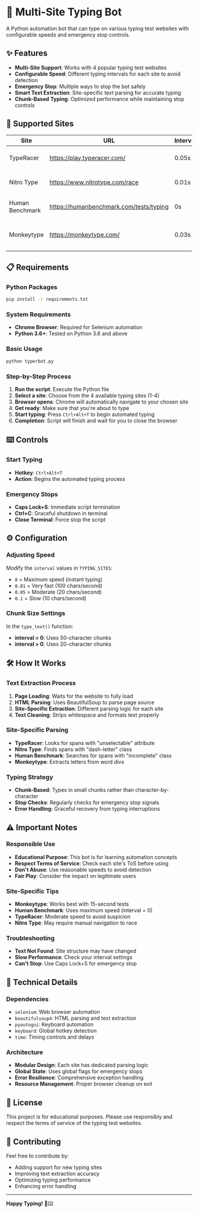 # 🤖 Multi-Site Typing Bot

A Python automation bot that can type on various typing test websites with configurable speeds and emergency stop controls.

## ✨ Features

- **Multi-Site Support**: Works with 4 popular typing test websites
- **Configurable Speed**: Different typing intervals for each site to avoid detection
- **Emergency Stop**: Multiple ways to stop the bot safely
- **Smart Text Extraction**: Site-specific text parsing for accurate typing
- **Chunk-Based Typing**: Optimized performance while maintaining stop controls

## 🎯 Supported Sites

| Site | URL | Interval | Notes |
|------|-----|----------|-------|
| TypeRacer | https://play.typeracer.com/ | 0.05s | Classic racing game |
| Nitro Type | https://www.nitrotype.com/race | 0.01s | Fast-paced racing |
| Human Benchmark | https://humanbenchmark.com/tests/typing | 0s | Maximum speed mode |
| Monkeytype | https://monkeytype.com/ | 0.03s | Works best at 15 seconds |

## 📋 Requirements

### Python Packages
```bash
pip install -r requirements.txt
```

### System Requirements
- **Chrome Browser**: Required for Selenium automation
- **Python 3.6+**: Tested on Python 3.6 and above

### Basic Usage
```bash
python typerbot.py
```

### Step-by-Step Process
1. **Run the script**: Execute the Python file
2. **Select a site**: Choose from the 4 available typing sites (1-4)
3. **Browser opens**: Chrome will automatically navigate to your chosen site
4. **Get ready**: Make sure that you're about to type
5. **Start typing**: Press `Ctrl+Alt+T` to begin automated typing
6. **Completion**: Script will finish and wait for you to close the browser

## ⌨️ Controls

### Start Typing
- **Hotkey**: `Ctrl+Alt+T`
- **Action**: Begins the automated typing process

### Emergency Stops
- **Caps Lock+S**: Immediate script termination
- **Ctrl+C**: Graceful shutdown in terminal
- **Close Terminal**: Force stop the script

## ⚙️ Configuration

### Adjusting Speed
Modify the `interval` values in `TYPING_SITES`:
- `0` = Maximum speed (instant typing)
- `0.01` = Very fast (100 chars/second)
- `0.05` = Moderate (20 chars/second)
- `0.1` = Slow (10 chars/second)

### Chunk Size Settings
In the `type_text()` function:
- **interval = 0**: Uses 50-character chunks
- **interval > 0**: Uses 20-character chunks

## 🛠️ How It Works

### Text Extraction Process
1. **Page Loading**: Waits for the website to fully load
2. **HTML Parsing**: Uses BeautifulSoup to parse page source
3. **Site-Specific Extraction**: Different parsing logic for each site
4. **Text Cleaning**: Strips whitespace and formats text properly

### Site-Specific Parsing
- **TypeRacer**: Looks for spans with "unselectable" attribute
- **Nitro Type**: Finds spans with "dash-letter" class
- **Human Benchmark**: Searches for spans with "incomplete" class
- **Monkeytype**: Extracts letters from word divs

### Typing Strategy
- **Chunk-Based**: Types in small chunks rather than character-by-character
- **Stop Checks**: Regularly checks for emergency stop signals
- **Error Handling**: Graceful recovery from typing interruptions

## ⚠️ Important Notes

### Responsible Use
- **Educational Purpose**: This bot is for learning automation concepts
- **Respect Terms of Service**: Check each site's ToS before using
- **Don't Abuse**: Use reasonable speeds to avoid detection
- **Fair Play**: Consider the impact on legitimate users

### Site-Specific Tips
- **Monkeytype**: Works best with 15-second tests
- **Human Benchmark**: Uses maximum speed (interval = 0)
- **TypeRacer**: Moderate speed to avoid suspicion
- **Nitro Type**: May require manual navigation to race

### Troubleshooting
- **Text Not Found**: Site structure may have changed
- **Slow Performance**: Check your interval settings
- **Can't Stop**: Use Caps Lock+S for emergency stop

## 🔧 Technical Details

### Dependencies
- `selenium`: Web browser automation
- `beautifulsoup4`: HTML parsing and text extraction
- `pyautogui`: Keyboard automation
- `keyboard`: Global hotkey detection
- `time`: Timing controls and delays

### Architecture
- **Modular Design**: Each site has dedicated parsing logic
- **Global State**: Uses global flags for emergency stops
- **Error Resilience**: Comprehensive exception handling
- **Resource Management**: Proper browser cleanup on exit

## 📝 License

This project is for educational purposes. Please use responsibly and respect the terms of service of the typing test websites.

## 🤝 Contributing

Feel free to contribute by:
- Adding support for new typing sites
- Improving text extraction accuracy
- Optimizing typing performance
- Enhancing error handling

---

**Happy Typing!** 🎯⌨️

